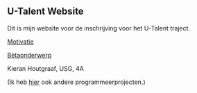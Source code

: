 ## U-Talent Website

Dit is mijn website voor de inschrijving voor het U-Talent traject.

[Motivatie](kippenjongen.github.io/motivatie/README.md)

[Bètaonderwerp](kippenjongen.github.io/onderwerp/README.md)

Kieran Houtgraaf, USG, 4A

(Ik heb [hier](https://github.com/kippenjongen) ook andere programmeerprojecten.)
